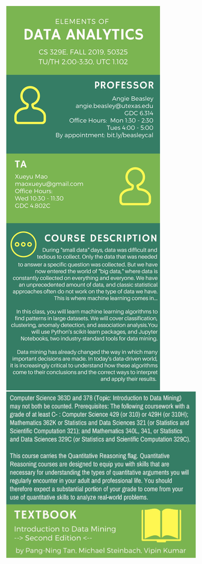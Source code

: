 <a href="fa19-analytics.pdf"><img src="images/fa19-analytics-1.jpg" alt="syllabus"></a>
<a href="fa19-analytics.pdf"><img src="images/fa19-analytics-2.jpg" alt="syllabus"></a>
